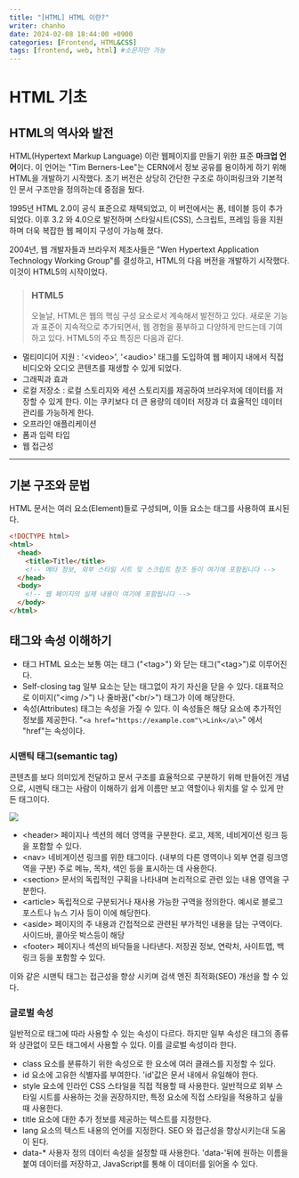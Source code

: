 ```yaml
---
title: "[HTML] HTML 이란?"
writer: chanho
date: 2024-02-08 18:44:00 +0900
categories: [Frontend, HTML&CSS]
tags: [frontend, web, html] #소문자만 가능
---
```


# HTML 기초

## HTML의 역사와 발전

HTML(Hypertext Markup Language) 이란 웹페이지를 만들기 위한 표준 **마크업 언어**이다.
이 언어는 "Tim Berners-Lee"는 CERN에서 정보 공유를 용이하게 하기 위해 HTML을 개발하기 시작했다. 초기 버전은 상당히 간단한 구조로 하이퍼링크와 기본적인 문서 구조만을 정의하는데 중점을 뒀다.

1995년 HTML 2.0이 공식 표준으로 채택되었고, 이 버전에서는 폼, 테이블 등이 추가 되었다. 이후 3.2 와 4.0으로 발전하며 스타일시트(CSS), 스크립트, 프레임 등을 지원하며 더욱 복잡한 웹 페이지 구성이 가능해 졌다.

2004년, 웹 개발자들과 브라우저 제조사들은 "Wen Hypertext Application Technology Working Group"를 결성하고, HTML의 다음 버전을 개발하기 시작했다. 이것이 HTML5의 시작이었다.

> ### HTML5
>
> 오늘날, HTML은 웹의 핵심 구성 요소로서 계속해서 발전하고 있다. 새로운 기능과 표준이 지속적으로 추가되면서, 웹 경험을 풍부하고 다양하게 만드는데 기여하고 있다. HTML5의 주요 특징은 다음과 같다.

- 멀티미디어 지원 : '<video\>', '<audio\>' 태그를 도입하여 웹 페이지 내에서 직접 비디오와 오디오 콘텐츠를 재생할 수 있게 되었다.
- 그래픽과 효과
- 로컬 저장소 : 로컬 스토리지와 세션 스토리지를 제공하여 브라우저에 데이터를 저장할 수 있게 한다. 이는 쿠키보다 더 큰 용량의 데이터 저장과 더 효율적인 데이터 관리를 가능하게 한다.
- 오프라인 애플리케이션
- 폼과 입력 타입
- 웹 접근성

---

## 기본 구조와 문법

HTML 문서는 여러 요소(Element)들로 구성되며, 이들 요소는 태그를 사용하여 표시된다.

```html
<!DOCTYPE html>
<html>
  <head>
    <title>Title</title>
    <!-- 메타 정보, 외부 스타일 시트 및 스크립트 참조 등이 여기에 포함됩니다 -->
  </head>
  <body>
    <!-- 웹 페이지의 실제 내용이 여기에 포함됩니다 -->
  </body>
</html>
```

## 태그와 속성 이해하기

- 태그
  HTML 요소는 보통 여는 태그 ("<tag\>") 와 닫는 태그("<tag\>")로 이루어진다.
- Self-closing tag
  일부 요소는 닫는 태그없이 자기 자신을 닫을 수 있다. 대표적으로 이미지("<img /\>") 나 줄바꿈("<br/\>") 태그가 이에 해당한다.
- 속성(Attributes)
  태그는 속성을 가질 수 있다. 이 속성들은 해당 요소에 추가적인 정보를 제공한다. "`<a href="https://example.com"\>Link</a\>`" 에서 "href"는 속성이다.

### 시맨틱 태그(semantic tag)

콘텐츠를 보다 의미있게 전달하고 문서 구조를 효율적으로 구분하기 위해 만들어진 개념으로, 시멘틱 태그는 사람이 이해하기 쉽게 이름만 보고 역할이나 위치를 알 수 있게 만든 태그이다.

![](https://velog.velcdn.com/images/chanhocode/post/d6541a04-18a5-4ab8-b385-afe4547dca04/image.png)

- <header\>
  페이지나 섹션의 헤더 영역을 구분한다. 로고, 제목, 네비게이션 링크 등을 포함할 수 있다.
- <nav\>
  네비게이션 링크를 위한 태그이다. (내부의 다른 영역이나 외부 연결 링크영역을 구분) 주로 메뉴, 목차, 색인 등을 표시하는 데 사용한다.
- <section\>
  문서의 독립적인 구획을 나타내며 논리적으로 관련 있는 내용 영역을 구분한다.
- <article\>
  독립적으로 구분되거나 재사용 가능한 구역을 정의한다. 예시로 블로그 포스트나 뉴스 기사 등이 이에 해당한다.
- <aside\>
  페이지의 주 내용과 간접적으로 관련된 부가적인 내용을 담는 구역이다. 사이드바, 콜아웃 박스등이 해당
- <footer\>
  페이지나 섹션의 바닥들을 나타낸다. 저장권 정보, 연락처, 사이트맵, 백 링크 등을 포함할 수 있다.

이와 같은 시맨틱 태그는 접근성을 향상 시키며 검색 엔진 최적화(SEO) 개선을 할 수 있다.

### 글로벌 속성

일반적으로 태그에 따라 사용할 수 있는 속성이 다르다. 하지만 일부 속성은 태그의 종류와 상관없이 모든 태그에서 사용할 수 있다. 이를 글로벌 속성이라 한다.

- class
  요소를 분류하기 위한 속성으로 한 요소에 여러 클래스를 지정할 수 있다.
- id
  요소에 고유한 식별자를 부여한다. 'id'값은 문서 내에서 유일해야 한다.
- style
  요소에 인라인 CSS 스타일을 직접 적용할 때 사용한다. 일반적으로 외부 스타일 시트를 사용하는 것을 권장하지만, 특정 요소에 직접 스타일을 적용하고 싶을 때 사용한다.
- title
  요소에 대한 추가 정보를 제공하는 텍스트를 지정한다.
- lang
  요소의 텍스트 내용의 언어를 지정한다. SEO 와 접근성을 향상시키는대 도움이 된다.
- data-\*
  사용자 정의 데이터 속성을 설정할 때 사용한다. 'data-'뒤에 원하는 이름을 붙여 데이터를 저장하고, JavaScript를 통해 이 데이터를 읽어올 수 있다.
